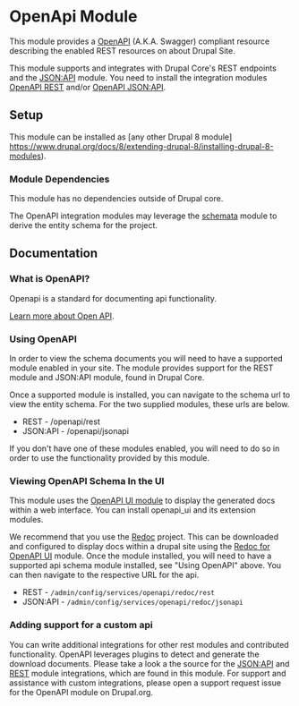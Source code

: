 # OpenApi Module

This module provides a [OpenAPI](https://github.com/OAI/OpenAPI-Specification)
(A.K.A. Swagger) compliant resource describing the enabled REST resources on
about Drupal Site.

This module supports and integrates with Drupal Core's REST endpoints and
the [JSON:API](https://drupal.org/project/jsonapi) module. You need to install
the integration modules [OpenAPI REST](https://drupal.org/project/openapi_rest)
and/or [OpenAPI JSON:API](https://drupal.org/project/openapi_jsonapi).

## Setup

This module can be installed as [any other Drupal 8 module]
https://www.drupal.org/docs/8/extending-drupal-8/installing-drupal-8-modules).

### Module Dependencies

This module has no dependencies outside of Drupal core.

The OpenAPI integration modules may leverage the
[schemata](https://drupal.org/project/schemata) module to derive the entity
schema for the project.

## Documentation

### What is OpenAPI?

Openapi is a standard for documenting api functionality.

[Learn more about Open API](https://github.com/OAI/OpenAPI-Specification).

### Using OpenAPI

In order to view the schema documents you will need to have a supported module
enabled in your site. The module provides support for the REST module and
JSON:API module, found in Drupal Core.

Once a supported module is installed, you can navigate to the schema url to
view the entity schema. For the two supplied modules, these urls are below.

- REST - /openapi/rest
- JSON:API - /openapi/jsonapi

If you don't have one of these modules enabled, you will need to do so in order
to use the functionality provided by this module.

### Viewing OpenAPI Schema In the UI

This module uses the [OpenAPI UI module](https://drupal.org/project/openapi_ui)
to display the generated docs within a web interface. You can install openapi_ui
and its extension modules.

We recommend that you use the [Redoc](https://github.com/Rebilly/ReDoc) project.
This can be downloaded and configured to display docs within a drupal site using
the [Redoc for OpenAPI UI](https://drupal.org/project/openapi_ui_redoc) module.
Once the module installed, you will need to have a supported api schema module
installed, see "Using OpenAPI" above. You can then navigate to the respective
URL for the api.

- REST - `/admin/config/services/openapi/redoc/rest`
- JSON:API -  `/admin/config/services/openapi/redoc/jsonapi`

### Adding support for a custom api

You can write additional integrations for other rest modules and contributed
functionality. OpenAPI leverages plugins to detect and generate the download
documents. Please take a look a the source for the
[JSON:API](https://drupal.org/project/openapi_jsonapi) and
[REST](https://drupal.org/project/openapi_rest) module integrations, which are
found in this module. For support and assistance with custom integrations,
please open a support request issue for the OpenAPI module on Drupal.org.
